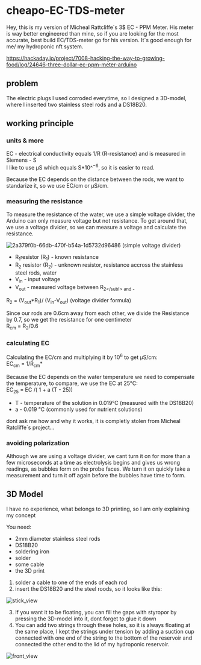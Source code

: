 # cheapo-EC-TDS-meter

Hey, this is my version of Micheal Rattcliffe´s 3$ EC - PPM Meter. 
His meter is way better engineered than mine, so if you are looking for the most accurate, best build EC/TDS-meter go for his version.
It´s good enough for me/ my hydroponic nft system.

https://hackaday.io/project/7008-hacking-the-way-to-growing-food/log/24646-three-dollar-ec-ppm-meter-arduino


## problem
The electric plugs I used corroded everytime, so I designed a 3D-model, where I inserted two stainless steel rods and a DS18B20.

## working principle 

### units & more
EC - electrical conductivity equals 1/R (R-resistance) and is measured in Siemens - S<br/>
I like to use μS which equals S*10^<sup>−6</sup>, so it is easier to read.

Because the EC depends on the distance between the rods, we want to standarize it, so we use EC/cm or μS/cm.

### measuring the resistance 
To measure the resistance of the water, we use a simple voltage divider, the Arduino can only measure voltage but not resistance.
To get around that, we use a voltage divider, so we can measure a voltage and calculate the resistance.

![2a379f0b-66db-470f-b54a-1d5732d96486](https://imgs.search.brave.com/iXdzhoNWDpuSUs0TFis7hd0g7asi3qvVCDJkgN1TsfQ/rs:fit:1200:1200:1/g:ce/aHR0cHM6Ly9jZG4u/aW5jaGNhbGN1bGF0/b3IuY29tL3dwLWNv/bnRlbnQvdXBsb2Fk/cy8yMDE5LzAyL3Zv/bHRhZ2UtZGl2aWRl/ci5wbmc)
(simple voltage divider)

- R<sub>1</sub>resistor (R<sub>1</sub>) - known resistance
- R<sub>2</sub> resistor (R<sub>2</sub>) - unknown resistor, resistance accross the stainless steel rods, water
- V<sub>in</sub> - input voltage
- V<sub>out</sub> - measured voltage between R<sub>2</sub!> and - 




R<sub>2</sub> = (V<sub>out</sub>*R<sub>1</sub>)/ (V<sub>in</sub>-V<sub>out</sub>) (voltage divider formula)

Since our rods are 0.6cm away from each other, we divide the Resistance by 0.7, so we get the resistance for one centimeter <br/>
R<sub>cm</sub> =  R<sub>2</sub>/0.6

### calculating EC 

Calculating the EC/cm and multiplying it by 10<sup>6</sup> to get μS/cm: <br/>
EC<sub>cm</sub> = 1/R<sub>cm</sub>*

Because the EC depends on the water temperature we need to compensate the temperature, to compare, we use the EC at 25°C: </br>
EC<sub>25</sub> = EC /( 1 + a (T - 25))

- T - temperature of the solution in 0.019°C (measured with the DS18B20)
- a - 0.019 °C (commonly used for nutrient solutions)

dont ask me how and why it works, it is completly stolen from Micheal Ratcliffe´s project...

### avoiding polarization
Although we are using a voltage divider, we cant turn it on for more than a few microseconds at a time as electrolysis begins and gives us wrong readings,  as bubbles form on the probe faces. We turn it on quickly take a measurement and turn it off again before the bubbles have time to form.

## 3D Model
I have no experience, what belongs to 3D printing, so I am only explaining my concept  

You need:
- 2mm diameter stainless steel rods
- DS18B20
- soldering iron
- solder
- some cable
- the 3D print

1. solder a cable to one of the ends of each rod
2. insert the DS18B20 and the steel roods, so it looks like this:
 
![stick_view](https://user-images.githubusercontent.com/80157991/170273426-40befbda-b42f-4e88-accd-4c0a76d9a8a2.png)


3. If you want it to be floating, you can fill the gaps with styropor by pressing the 3D-model into it, dont forget to glue it down
4. You can add two strings through these holes, so it is always floating at the same place, I kept the strings under tension by adding a suction cup connected with one end of the string to the bottom of the reservoir and connected the other end to the lid of my hydroponic reservoir.



![front_view](https://user-images.githubusercontent.com/80157991/170272913-3d3b8dd5-d585-4202-bf20-8e1e66999937.png)


